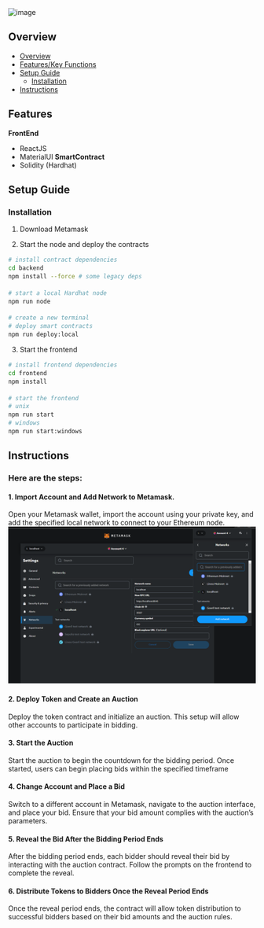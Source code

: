 <img width="537" alt="image" src="https://github.com/user-attachments/assets/acf10de9-d567-464b-ab58-150447490f58">

## Overview 
  - [Overview](#overview)
  - [Features/Key Functions](#features)
  - [Setup Guide](#setup-guide)
    - [Installation](#installation)
  - [Instructions](#instructions)

## Features

**FrontEnd**
- ReactJS
- MaterialUI
**SmartContract**
- Solidity (Hardhat)

## Setup Guide

### Installation

1. Download Metamask

2. Start the node and deploy the contracts

```bash
# install contract dependencies
cd backend
npm install --force # some legacy deps

# start a local Hardhat node
npm run node

# create a new terminal
# deploy smart contracts
npm run deploy:local
```

3. Start the frontend

```bash
# install frontend dependencies
cd frontend
npm install

# start the frontend
# unix
npm run start
# windows
npm run start:windows
```

## Instructions

### Here are the steps:

#### 1.  Import Account and Add Network to Metamask.
Open your Metamask wallet, import the account using your private key, and add the specified local network to connect to your Ethereum node.
![Add network](assets/add_network.png)

#### 2.  Deploy Token and Create an Auction
Deploy the token contract and initialize an auction. This setup will allow other accounts to participate in bidding.

#### 3. Start the Auction
Start the auction to begin the countdown for the bidding period. Once started, users can begin placing bids within the specified timeframe

#### 4. Change Account and Place a Bid
Switch to a different account in Metamask, navigate to the auction interface, and place your bid. Ensure that your bid amount complies with the auction’s parameters.

#### 5. Reveal the Bid After the Bidding Period Ends
After the bidding period ends, each bidder should reveal their bid by interacting with the auction contract. Follow the prompts on the frontend to complete the reveal.

#### 6. Distribute Tokens to Bidders Once the Reveal Period Ends
Once the reveal period ends, the contract will allow token distribution to successful bidders based on their bid amounts and the auction rules.

